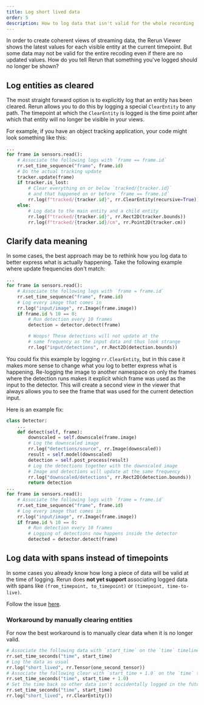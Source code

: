 ```yaml
---
title: Log short lived data
order: 5
description: How to log data that isn't valid for the whole recording
---
```

In order to create coherent views of streaming data, the Rerun Viewer shows the latest values for each visible entity at the current timepoint. But some data may not be valid for the entire recoding even if there are no updated values. How do you tell Rerun that something you've logged should no longer be shown?

## Log entities as cleared
The most straight forward option is to explicitly log that an entity has been cleared. Rerun allows you to do this by logging a special `ClearEntity` to any path. The timepoint at which the `ClearEntity` is logged is the time point after which that entity will no longer be visible in your views.

For example, if you have an object tracking application, your code might look something like this:
```python
...
for frame in sensors.read():
    # Associate the following logs with `frame == frame.id`
    rr.set_time_sequence("frame", frame.id)
    # Do the actual tracking update
    tracker.update(frame)
    if tracker.is_lost:
        # Clear everything on or below `tracked/{tracker.id}`
        # and that happened on or before `frame == frame.id`
        rr.log(f"tracked/{tracker.id}", rr.ClearEntity(recursive=True))
    else:
        # Log data to the main entity and a child entity
        rr.log(f"tracked/{tracker.id}", rr.Rect2D(tracker.bounds))
        rr.log(f"tracked/{tracker.id}/cm", rr.Point2D(tracker.cm))

```
## Clarify data meaning
In some cases, the best approach may be to rethink how you log data to better express what is actually happening. Take the following example where update frequencies don't match:

```python
...
for frame in sensors.read():
    # Associate the following logs with `frame = frame.id`
    rr.set_time_sequence("frame", frame.id)
    # Log every image that comes in
    rr.log("input/image", rr.Image(frame.image))
    if frame.id % 10 == 0:
        # Run detection every 10 frames
        detection = detector.detect(frame)

        # Woops! These detections will not update at the
        # same frequency as the input data and thus look strange
        rr.log("input/detections", rr.Rect2D(detection.bounds))
```
You could fix this example by logging `rr.ClearEntity`, but in this case it makes more sense to change what you log to better express what is happening. Re-logging the image to another namespace on only the frames where the detection runs makes it explicit which frame was used as the input to the detector. This will create a second view in the viewer that always allows you to see the frame that was used for the current detection input.

Here is an example fix:
```python
class Detector:
    ...
    def detect(self, frame):
        downscaled = self.downscale(frame.image)
        # Log the downscaled image
        rr.log("detections/source", rr.Image(downscaled))
        result = self.model(downscaled)
        detection = self.post_process(result)
        # Log the detections together with the downscaled image
        # Image and detections will update at the same frequency
        rr.log("downscaled/detections", rr.Rect2D(detection.bounds))
        return detection
...
for frame in sensors.read():
    # Associate the following logs with `frame = frame.id`
    rr.set_time_sequence("frame", frame.id)
    # Log every image that comes in
    rr.log("input/image", rr.Image(frame.image))
    if frame.id % 10 == 0:
        # Run detection every 10 frames
        # Logging of detections now happens inside the detector
        detected = detector.detect(frame)
```

## Log data with spans instead of timepoints
In some cases you already know how long a piece of data will be valid at the time of logging. Rerun does **not yet support** associating logged data with spans like `(from_timepoint, to_timepoint)` or `(timepoint, time-to-live)`.

Follow the issue [here](https://github.com/rerun-io/rerun/issues/3008).

### Workaround by manually clearing entities
For now the best workaround is to manually clear data when it is no longer valid.
```python
# Associate the following data with `start_time` on the `time` timeline
rr.set_time_seconds("time", start_time)
# Log the data as usual
rr.log("short_lived", rr.Tensor(one_second_tensor))
# Associate the following clear with `start_time + 1.0` on the `time` timeline
rr.set_time_seconds("time", start_time + 1.0)
# Set the time back so other data isn't accidentally logged in the future.
rr.set_time_seconds("time", start_time)
rr.log("short_lived", rr.ClearEntity())
```
